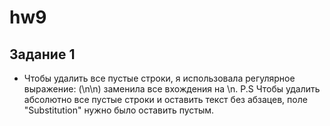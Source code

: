 # hw9
## Задание 1 
* Чтобы удалить все пустые строки, я использовала регулярное выражение: (\n\n)  заменила все вхождения на \n. P.S Чтобы удалить абсолютно все пустые строки и оставить текст без абзацев, поле "Substitution" нужно было оставить пустым.

